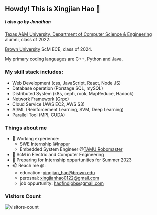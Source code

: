 ## Howdy! This is Xingjian Hao 👋
##### I also go by Jonathan
<!--
**PTJohn0122/PTJohn0122** is a ✨ _special_ ✨ repository because its `README.md` (this file) appears on your GitHub profile.

Here are some ideas to get you started:

- 🔭 I’m currently working on ...
- 🌱 I’m currently learning ...
- 👯 I’m looking to collaborate on ...
- 🤔 I’m looking for help with ...
- 💬 Ask me about ...
- 📫 How to reach me: ...
- 😄 Pronouns: ...
- ⚡ Fun fact: ...
-->

[Texas A&M University, Department of Computer Science & Engineering](https://engineering.tamu.edu/cse/index.html) alumni, class of 2022.

[Brown University](https://engineering.brown.edu/) ScM ECE, class of 2024.

My primary coding languages are C++, Python and Java.
### My skill stack includes:
- Web Development (css, JavaScript, React, Node JS)
- Database operation (Porstage SQL, mySQL)
- Distributed System (k8s, ceph, rook, MapReduce, Hadook)
- Network Framework (Grpc)
- Cloud Service (AWS EC2, AWS S3)
- AI/ML (Reinforcement Learning, SVM, Deep Learning)
- Parallel Tool (MPI, CUDA)

### Things about me
- 🔭 Working experience:
  - SWE Internship @[Inspur](https://en.inspur.com/)
  - Embedded System Engineer @[TAMU Robomaster](https://www.tamurobomasters.com/) 
- 🌱 ScM in Electric and Computer Engineering
- 👯 Preparing for Internship oppurtunities for Summer 2023
- 📫 Reach me @:
  - education: xingjian_hao@brown.edu
  - perosnal: xingjianhao0122@gmail.com
  - job oppurtunity: haofindjobs@gmail.com

### Visitors Count

![visitors-count](https://visitor-badge.laobi.icu/badge?page_id=PTJohn0122.readme&left_text=Homepage%20Visitors)

